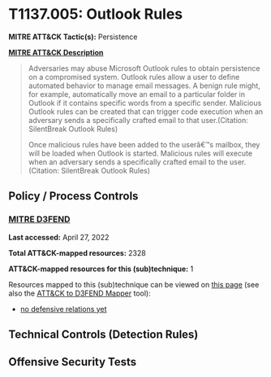# T1137.005: Outlook Rules
**MITRE ATT&CK Tactic(s):** Persistence

**[MITRE ATT&CK Description](https://attack.mitre.org/techniques/T1137/005)**
<blockquote>Adversaries may abuse Microsoft Outlook rules to obtain persistence on a compromised system. Outlook rules allow a user to define automated behavior to manage email messages. A benign rule might, for example, automatically move an email to a particular folder in Outlook if it contains specific words from a specific sender. Malicious Outlook rules can be created that can trigger code execution when an adversary sends a specifically crafted email to that user.(Citation: SilentBreak Outlook Rules)

Once malicious rules have been added to the userâ€™s mailbox, they will be loaded when Outlook is started. Malicious rules will execute when an adversary sends a specifically crafted email to the user.(Citation: SilentBreak Outlook Rules)</blockquote>

## Policy / Process Controls
### [MITRE D3FEND](https://d3fend.mitre.org/)
**Last accessed:** April 27, 2022

**Total ATT&CK-mapped resources:** 2328

**ATT&CK-mapped resources for this (sub)technique:** 1

Resources mapped to this (sub)technique can be viewed on [this page](https://d3fend.mitre.org/) (see also the [ATT&CK to D3FEND Mapper](https://d3fend.mitre.org/tools/attack-mapper) tool):

* [no defensive relations yet](https://d3fend.mitre.org/techniques/d3f:nodefensiverelationsyet)

## Technical Controls (Detection Rules)

## Offensive Security Tests
